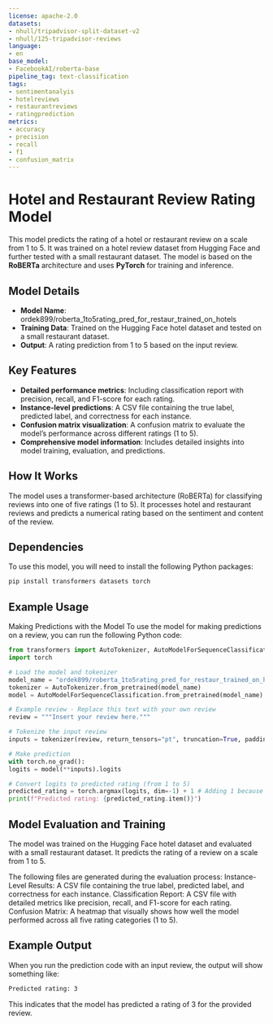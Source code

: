 ```yaml
---
license: apache-2.0
datasets:
- nhull/tripadvisor-split-dataset-v2
- nhull/125-tripadvisor-reviews
language:
- en
base_model:
- FacebookAI/roberta-base
pipeline_tag: text-classification
tags:
- sentimentanalyis
- hotelreviews
- restaurantreviews
- ratingprediction
metrics:
- accuracy
- precision
- recall
- f1
- confusion_matrix
---
```



# Hotel and Restaurant Review Rating Model

This model predicts the rating of a hotel or restaurant review on a scale from 1 to 5. It was trained on a hotel review dataset from Hugging Face and further tested with a small restaurant dataset. The model is based on the **RoBERTa** architecture and uses **PyTorch** for training and inference.

## Model Details

- **Model Name**: ordek899/roberta_1to5rating_pred_for_restaur_trained_on_hotels
- **Training Data**: Trained on the Hugging Face hotel dataset and tested on a small restaurant dataset.
- **Output**: A rating prediction from 1 to 5 based on the input review.

## Key Features

- **Detailed performance metrics**: Including classification report with precision, recall, and F1-score for each rating.
- **Instance-level predictions**: A CSV file containing the true label, predicted label, and correctness for each instance.
- **Confusion matrix visualization**: A confusion matrix to evaluate the model’s performance across different ratings (1 to 5).
- **Comprehensive model information**: Includes detailed insights into model training, evaluation, and predictions.

## How It Works

The model uses a transformer-based architecture (RoBERTa) for classifying reviews into one of five ratings (1 to 5). It processes hotel and restaurant reviews and predicts a numerical rating based on the sentiment and content of the review.

## Dependencies

To use this model, you will need to install the following Python packages:

```bash
pip install transformers datasets torch
```

## Example Usage

Making Predictions with the Model
To use the model for making predictions on a review, you can run the following Python code:

```python
from transformers import AutoTokenizer, AutoModelForSequenceClassification
import torch

# Load the model and tokenizer
model_name = "ordek899/roberta_1to5rating_pred_for_restaur_trained_on_hotels"
tokenizer = AutoTokenizer.from_pretrained(model_name)
model = AutoModelForSequenceClassification.from_pretrained(model_name)

# Example review - Replace this text with your own review
review = """Insert your review here."""

# Tokenize the input review
inputs = tokenizer(review, return_tensors="pt", truncation=True, padding=True, max_length=512)

# Make prediction
with torch.no_grad():
logits = model(**inputs).logits

# Convert logits to predicted rating (from 1 to 5)
predicted_rating = torch.argmax(logits, dim=-1) + 1 # Adding 1 because labels are typically 0-indexed
print(f"Predicted rating: {predicted_rating.item()}")
```

## Model Evaluation and Training

The model was trained on the Hugging Face hotel dataset and evaluated with a small restaurant dataset. It predicts the rating of a review on a scale from 1 to 5.

The following files are generated during the evaluation process:
Instance-Level Results: A CSV file containing the true label, predicted label, and correctness for each instance.
Classification Report: A CSV file with detailed metrics like precision, recall, and F1-score for each rating.
Confusion Matrix: A heatmap that visually shows how well the model performed across all five rating categories (1 to 5).

## Example Output

When you run the prediction code with an input review, the output will show something like:

```bash
Predicted rating: 3
```

This indicates that the model has predicted a rating of 3 for the provided review.

